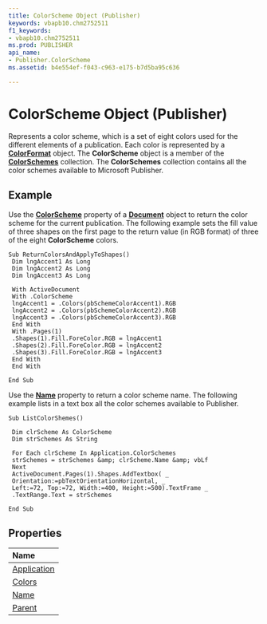 ```yaml
---
title: ColorScheme Object (Publisher)
keywords: vbapb10.chm2752511
f1_keywords:
- vbapb10.chm2752511
ms.prod: PUBLISHER
api_name:
- Publisher.ColorScheme
ms.assetid: b4e554ef-f043-c963-e175-b7d5ba95c636

---
```



# ColorScheme Object (Publisher)

Represents a color scheme, which is a set of eight colors used for the different elements of a publication. Each color is represented by a  **[ColorFormat](colorformat-object-publisher.md)** object. The **ColorScheme** object is a member of the **[ColorSchemes](colorschemes-object-publisher.md)** collection. The **ColorSchemes** collection contains all the color schemes available to Microsoft Publisher.
 


## Example

Use the  **[ColorScheme](document.colorscheme-property-publisher.md)** property of a **[Document](document-object-publisher.md)** object to return the color scheme for the current publication. The following example sets the fill value of three shapes on the first page to the return value (in RGB format) of three of the eight **ColorScheme** colors.
 

 

```
Sub ReturnColorsAndApplyToShapes() 
 Dim lngAccent1 As Long 
 Dim lngAccent2 As Long 
 Dim lngAccent3 As Long 
 
 With ActiveDocument 
 With .ColorScheme 
 lngAccent1 = .Colors(pbSchemeColorAccent1).RGB 
 lngAccent2 = .Colors(pbSchemeColorAccent2).RGB 
 lngAccent3 = .Colors(pbSchemeColorAccent3).RGB 
 End With 
 With .Pages(1) 
 .Shapes(1).Fill.ForeColor.RGB = lngAccent1 
 .Shapes(2).Fill.ForeColor.RGB = lngAccent2 
 .Shapes(3).Fill.ForeColor.RGB = lngAccent3 
 End With 
 End With 
 
End Sub
```

Use the  **[Name](colorscheme.name-property-publisher.md)** property to return a color scheme name. The following example lists in a text box all the color schemes available to Publisher.
 

 



```
Sub ListColorShemes() 
 
 Dim clrScheme As ColorScheme 
 Dim strSchemes As String 
 
 For Each clrScheme In Application.ColorSchemes 
 strSchemes = strSchemes &amp; clrScheme.Name &amp; vbLf 
 Next 
 ActiveDocument.Pages(1).Shapes.AddTextbox( _ 
 Orientation:=pbTextOrientationHorizontal, _ 
 Left:=72, Top:=72, Width:=400, Height:=500).TextFrame _ 
 .TextRange.Text = strSchemes 
 
End Sub
```


## Properties



|**Name**|
|:-----|
|[Application](colorscheme.application-property-publisher.md)|
|[Colors](colorscheme.colors-property-publisher.md)|
|[Name](colorscheme.name-property-publisher.md)|
|[Parent](colorscheme.parent-property-publisher.md)|

